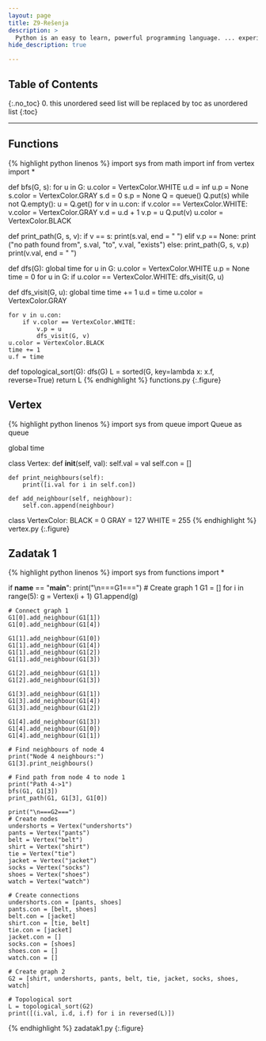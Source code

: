 ```yaml
---
layout: page
title: Z9-Rešenja
description: >
  Python is an easy to learn, powerful programming language. ... experience, but all examples are self-contained, so the tutorial can be read off-line as well.
hide_description: true

---
```


## Table of Contents
{:.no_toc}
0. this unordered seed list will be replaced by toc as unordered list
{:toc}

---

## Functions

{% highlight python linenos %}
import sys
from math import inf
from vertex import *

def bfs(G, s):
    for u in G:
        u.color = VertexColor.WHITE
        u.d = inf
        u.p = None
    s.color = VertexColor.GRAY
    s.d = 0
    s.p = None
    Q = queue()
    Q.put(s)
    while not Q.empty():
        u = Q.get()
        for v in u.con:
            if v.color == VertexColor.WHITE:
                v.color = VertexColor.GRAY
                v.d = u.d + 1
                v.p = u
                Q.put(v)
        u.color = VertexColor.BLACK

def print_path(G, s, v):
    if v == s:
        print(s.val, end = " ")
    elif v.p == None:
        print ("no path found from", s.val, "to", v.val, "exists")
    else:
        print_path(G, s, v.p)
        print(v.val, end = " ")

def dfs(G):
    global time
    for u in G:
        u.color = VertexColor.WHITE
        u.p = None
    time = 0
    for u in G:
        if u.color == VertexColor.WHITE:
            dfs_visit(G, u)

def dfs_visit(G, u):
    global time
    time += 1
    u.d = time
    u.color = VertexColor.GRAY

    for v in u.con:
        if v.color == VertexColor.WHITE:
            v.p = u
            dfs_visit(G, v)
    u.color = VertexColor.BLACK
    time += 1
    u.f = time

def topological_sort(G):
    dfs(G)
    L = sorted(G, key=lambda x: x.f, reverse=True)
    return L
{% endhighlight %}
functions.py
{:.figure}

## Vertex

{% highlight python linenos %}
import sys
from queue import Queue as queue

global time

class Vertex:
    def __init__(self, val):
        self.val = val
        self.con = []

    def print_neighbours(self):
        print([i.val for i in self.con])

    def add_neighbour(self, neighbour):
        self.con.append(neighbour)

class VertexColor:
    BLACK = 0
    GRAY = 127
    WHITE = 255
{% endhighlight %}
vertex.py
{:.figure}

## Zadatak 1

{% highlight python linenos %}
import sys
from functions import *

if __name__ == "__main__":
    print("\n===G1===")
    # Create graph 1
    G1 = []
    for i in range(5):
        g = Vertex(i + 1)
        G1.append(g)

    # Connect graph 1
    G1[0].add_neighbour(G1[1])
    G1[0].add_neighbour(G1[4])

    G1[1].add_neighbour(G1[0])
    G1[1].add_neighbour(G1[4])
    G1[1].add_neighbour(G1[2])
    G1[1].add_neighbour(G1[3])

    G1[2].add_neighbour(G1[1])
    G1[2].add_neighbour(G1[3])

    G1[3].add_neighbour(G1[1])
    G1[3].add_neighbour(G1[4])
    G1[3].add_neighbour(G1[2])

    G1[4].add_neighbour(G1[3])
    G1[4].add_neighbour(G1[0])
    G1[4].add_neighbour(G1[1])

    # Find neighbours of node 4
    print("Node 4 neighbours:")
    G1[3].print_neighbours()

    # Find path from node 4 to node 1
    print("Path 4->1")
    bfs(G1, G1[3])
    print_path(G1, G1[3], G1[0])

    print("\n===G2===")
    # Create nodes
    undershorts = Vertex("undershorts")
    pants = Vertex("pants")
    belt = Vertex("belt")
    shirt = Vertex("shirt")
    tie = Vertex("tie")
    jacket = Vertex("jacket")
    socks = Vertex("socks")
    shoes = Vertex("shoes")
    watch = Vertex("watch")

    # Create connections
    undershorts.con = [pants, shoes]
    pants.con = [belt, shoes]
    belt.con = [jacket]
    shirt.con = [tie, belt]
    tie.con = [jacket]
    jacket.con = []
    socks.con = [shoes]
    shoes.con = []
    watch.con = []

    # Create graph 2
    G2 = [shirt, undershorts, pants, belt, tie, jacket, socks, shoes, watch]

    # Topological sort
    L = topological_sort(G2)
    print([(i.val, i.d, i.f) for i in reversed(L)])
{% endhighlight %}
zadatak1.py
{:.figure}
